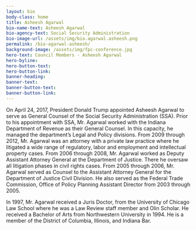 ```yaml
---
layout: bio
body-class: home
title: Asheesh Agarwal
bio-name-text: Asheesh Agarwal
bio-agency-text: Social Security Administration
bio-image-url: /assets/img/bio.agarwal.asheesh.png
permalink: /bio-agarwal-asheesh/
background-image: /assets/img/fpc-conference.jpg
hero-text: Council Members - Asheesh Agarwal
hero-byline:
hero-button-text: 
hero-button-link: 
banner-heading: 
banner-text: 
banner-button-text: 
banner-button-link: 
---
```

On April 24, 2017, President Donald Trump appointed Asheesh Agarwal to serve 
as General Counsel of the Social Security Administration (SSA).  Prior to his 
appointment with SSA, Mr. Agarwal worked with the Indiana Department of Revenue 
as their General Counsel.  In this capacity, he managed the department’s Legal 
and Policy divisions.  From 2009 through 2012, Mr. Agarwal was an attorney with 
a private law practice where he litigated a wide range of regulatory, labor and 
employment and intellectual property cases.  From 2006 through 2008, Mr. Agarwal 
worked as Deputy Assistant Attorney General at the Department of Justice. There 
he oversaw all litigation phases in civil rights cases. From 2005 through 2006, 
Mr. Agarwal served as Counsel to the Assistant Attorney General for the 
Department of Justice Civil Division. He also served as the Federal Trade 
Commission, Office of Policy Planning Assistant Director from 2003 through 
2005.</P>
<P>In 1997, Mr. Agarwal received a Juris Doctor, from the University of Chicago 
Law School where he was a Law Review staff member and Olin Scholar.  He received 
a Bachelor of Arts from Northwestern University in 1994.  He is a member of the 
District of Columbia, Illinois, and Indiana Bar.
